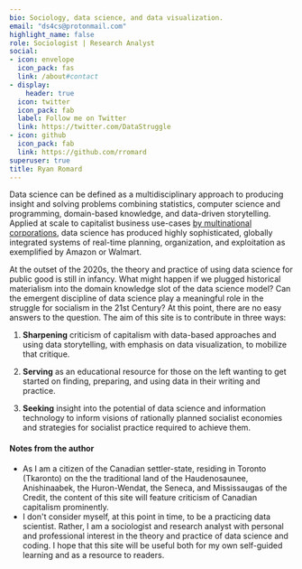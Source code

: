 ```yaml
---
bio: Sociology, data science, and data visualization.
email: "ds4cs@protonmail.com"
highlight_name: false
role: Sociologist | Research Analyst
social:
- icon: envelope
  icon_pack: fas
  link: /about#contact
- display:
    header: true
  icon: twitter
  icon_pack: fab
  label: Follow me on Twitter
  link: https://twitter.com/DataStruggle
- icon: github
  icon_pack: fab
  link: https://github.com/rromard
superuser: true
title: Ryan Romard
---
```


Data science can be defined as a multidisciplinary approach to producing insight and solving problems combining statistics, computer science and programming, domain-based knowledge, and data-driven storytelling. Applied at scale to capitalist business use-cases [by multinational corporations](https://www.worldcat.org/title/peoples-republic-of-walmart-how-the-worlds-biggest-corporations-are-laying-the-foundation-for-socialism/oclc/1060586318), data science has produced highly sophisticated, globally integrated systems of real-time planning, organization, and exploitation as exemplified by Amazon or Walmart.  

At the outset of the 2020s, the theory and practice of using data science for public good is still in infancy. What might happen if we plugged historical materialism into the domain knowledge slot of the data science model? Can the emergent discipline of data science play a meaningful role in the struggle for socialism in the 21st Century? At this point, there are no easy answers to the question. The aim of this site is to contribute in three ways:        

1. **Sharpening** criticism of capitalism with data-based approaches and using data storytelling, with emphasis on data visualization, to mobilize that critique.   

2. **Serving** as an educational resource for those on the left wanting to get started on finding, preparing, and using data in their writing and practice.

3. **Seeking** insight into the potential of data science and information technology to inform visions of rationally planned socialist economies and strategies for socialist practice required to achieve them.

#### Notes from the author 

- As I am a citizen of the Canadian settler-state, residing in Toronto (Tkaronto) on the the traditional land of the Haudenosaunee, Anishinaabek, the Huron-Wendat, the Seneca, and Mississaugas of the Credit, the content of this site will feature criticism of Canadian capitalism prominently.
- I don't consider myself, at this point in time, to be a practicing data scientist. Rather, I am a sociologist and research analyst with personal and professional interest in the theory and practice of data science and coding. I hope that this site will be useful both for my own self-guided learning and as a resource to readers.




